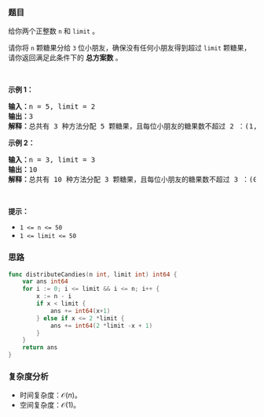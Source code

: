 ### 题目

<p>给你两个正整数 <code>n</code> 和 <code>limit</code> 。</p>

<p>请你将 <code>n</code> 颗糖果分给 <code>3</code> 位小朋友，确保没有任何小朋友得到超过 <code>limit</code> 颗糖果，请你返回满足此条件下的 <strong>总方案数</strong> 。</p>

<p> </p>

<p><strong class="example">示例 1：</strong></p>

<pre>
<b>输入：</b>n = 5, limit = 2
<b>输出：</b>3
<b>解释：</b>总共有 3 种方法分配 5 颗糖果，且每位小朋友的糖果数不超过 2 ：(1, 2, 2) ，(2, 1, 2) 和 (2, 2, 1) 。
</pre>

<p><strong class="example">示例 2：</strong></p>

<pre>
<b>输入：</b>n = 3, limit = 3
<b>输出：</b>10
<b>解释：</b>总共有 10 种方法分配 3 颗糖果，且每位小朋友的糖果数不超过 3 ：(0, 0, 3) ，(0, 1, 2) ，(0, 2, 1) ，(0, 3, 0) ，(1, 0, 2) ，(1, 1, 1) ，(1, 2, 0) ，(2, 0, 1) ，(2, 1, 0) 和 (3, 0, 0) 。
</pre>

<p> </p>

<p><strong>提示：</strong></p>

<ul>
	<li><code>1 <= n <= 50</code></li>
	<li><code>1 <= limit <= 50</code></li>
</ul>

### 思路

```go  
func distributeCandies(n int, limit int) int64 {
	var ans int64
	for i := 0; i <= limit && i <= n; i++ {
		x := n - i
		if x < limit {
			ans += int64(x+1)
		} else if x <= 2 *limit {
			ans += int64(2 *limit -x + 1)
		}
	}
	return ans
}
```

### 复杂度分析

- 时间复杂度：$\mathcal{O}(n)$。
- 空间复杂度：$\mathcal{O}(1)$。
